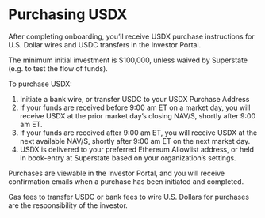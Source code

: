 # Purchasing USDX

After completing onboarding, you’ll receive USDX purchase instructions for U.S. Dollar wires and USDC transfers in the Investor Portal.

The minimum initial investment is $100,000, unless waived by Superstate (e.g. to test the flow of funds).

To purchase USDX:

1. Initiate a bank wire, or transfer USDC to your USDX Purchase Address
2. If your funds are received before 9:00 am ET on a market day, you will receive USDX at the prior market day’s closing NAV/S, shortly after 9:00 am ET.
3. If your funds are received after 9:00 am ET, you will receive USDX at the next available NAV/S, shortly after 9:00 am ET on the next market day.
4. USDX is delivered to your preferred Ethereum Allowlist address, or held in book-entry at Superstate based on your organization’s settings.

Purchases are viewable in the Investor Portal, and you will receive confirmation emails when a purchase has been initiated and completed. 

Gas fees to transfer USDC or bank fees to wire U.S. Dollars for purchases are the responsibility of the investor.